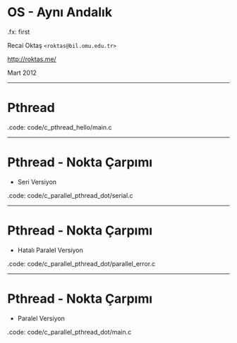 #   OS - Aynı Andalık

.fx: first

Recai Oktaş `<roktas@bil.omu.edu.tr>`

http://roktas.me/

Mart 2012

---

#   Pthread

.code: code/c_pthread_hello/main.c

---

#   Pthread - Nokta Çarpımı

-   Seri Versiyon

.code: code/c_parallel_pthread_dot/serial.c

---

#   Pthread - Nokta Çarpımı

-   Hatalı Paralel Versiyon

.code: code/c_parallel_pthread_dot/parallel_error.c

---

#   Pthread - Nokta Çarpımı

-   Paralel Versiyon

.code: code/c_parallel_pthread_dot/main.c
